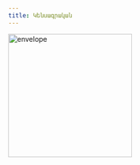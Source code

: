 ```yaml
---
title: Կենսագրական
---
```


<img class='pull-right' alt='envelope' width='250px' src='/images/zakarian_aleppo_orphanage_1921-03.jpg' />

